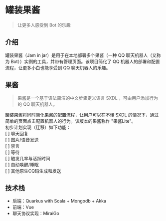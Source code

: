 # 罐装果酱
> 让更多人感受到 Bot 的乐趣

## 介绍
罐装果酱（Jam in jar）是用于在本地部署多个果酱（一种 QQ 聊天机器人（又称为 Bot））实例的工具，并带有管理页面。该项目简化了 QQ 机器人的部署和配置流程，让更多小白也能享受到 QQ 聊天机器人的乐趣。

## 果酱
> 果酱是一个基于语法简洁的中文步骤定义语言 SXDL ，可由用户添加行为的 QQ 聊天机器人。

罐装果酱将同时简化果酱的配置流程，让用户可以在不懂 SXDL 的情况下，通过简单的页面点击配置机器人的行为。该版本的果酱称作 "果酱Lite"。    
初步计划实现（迁移）如下功能：  
[ ] 聊天回复  
[ ] 图片/语音发送  
[ ] 禁言  
[ ] 等待  
[ ] 触发几率与活跃时间  
[ ] 自动唤醒/睡眠  
[ ] 其他原生CQ码生成和发送  

## 技术栈
* 后端：Quarkus with Scala + Mongodb + Akka
* 前端：Vue
* 聊天协议实现：MiraiGo


